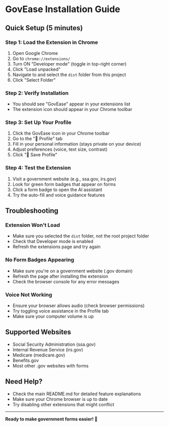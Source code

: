 # GovEase Installation Guide

## Quick Setup (5 minutes)

### Step 1: Load the Extension in Chrome
1. Open Google Chrome
2. Go to `chrome://extensions/`
3. Turn ON "Developer mode" (toggle in top-right corner)
4. Click "Load unpacked"
5. Navigate to and select the `dist` folder from this project
6. Click "Select Folder"

### Step 2: Verify Installation
- You should see "GovEase" appear in your extensions list
- The extension icon should appear in your Chrome toolbar

### Step 3: Set Up Your Profile
1. Click the GovEase icon in your Chrome toolbar
2. Go to the "👤 Profile" tab
3. Fill in your personal information (stays private on your device)
4. Adjust preferences (voice, text size, contrast)
5. Click "💾 Save Profile"

### Step 4: Test the Extension
1. Visit a government website (e.g., ssa.gov, irs.gov)
2. Look for green form badges that appear on forms
3. Click a form badge to open the AI assistant
4. Try the auto-fill and voice guidance features

## Troubleshooting

### Extension Won't Load
- Make sure you selected the `dist` folder, not the root project folder
- Check that Developer mode is enabled
- Refresh the extensions page and try again

### No Form Badges Appearing
- Make sure you're on a government website (.gov domain)
- Refresh the page after installing the extension
- Check the browser console for any error messages

### Voice Not Working
- Ensure your browser allows audio (check browser permissions)
- Try toggling voice assistance in the Profile tab
- Make sure your computer volume is up

## Supported Websites
- Social Security Administration (ssa.gov)
- Internal Revenue Service (irs.gov)
- Medicare (medicare.gov)
- Benefits.gov
- Most other .gov websites with forms

## Need Help?
- Check the main README.md for detailed feature explanations
- Make sure your Chrome browser is up to date
- Try disabling other extensions that might conflict

---
**Ready to make government forms easier! 🎉**

